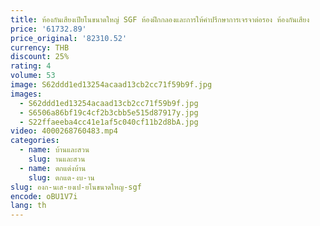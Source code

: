 ```yaml
---
title: ห้องกันเสียงเปียโนขนาดใหญ่ SGF ห้องฝึกกลองและการให้คําปรึกษาการเจรจาต่อรอง ห้องกันเสียง
price: '61732.89'
price_original: '82310.52'
currency: THB
discount: 25%
rating: 4
volume: 53
image: S62ddd1ed13254acaad13cb2cc71f59b9f.jpg
images:
  - S62ddd1ed13254acaad13cb2cc71f59b9f.jpg
  - S6506a86bf19c4cf2b3cbb5e515d87917y.jpg
  - S22ffaeeba4cc41e1af5c040cf11b2d8bA.jpg
video: 4000268760483.mp4
categories:
  - name: บ้านและสวน
    slug: านและสวน
  - name: ตกแต่งบ้าน
    slug: ตกแต-งบ-าน
slug: องก-นเส-ยงเป-ยโนขนาดใหญ-sgf
encode: oBU1V7i
lang: th
---
```

  